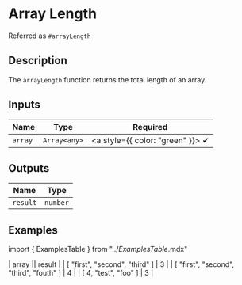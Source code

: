# Array Length
Referred as `#arrayLength`

## Description
The `arrayLength` function returns the total length of an array.

## Inputs
| Name | Type | Required
|------|------|:-----:|
| `array` | `Array<any>` | <a style={{ color: "green" }}> ✔ </a>

## Outputs
| Name | Type |
|------|------|
| `result` | `number` |


## Examples
import { ExamplesTable } from "../_ExamplesTable_.mdx"

<ExamplesTable>
| array || result |
| [ "first", "second", "third" ] | 3 |
| [ "first", "second", "third", "fouth" ] | 4 |
| [ 4, "test", "foo" ] | 3 |
</ExamplesTable>